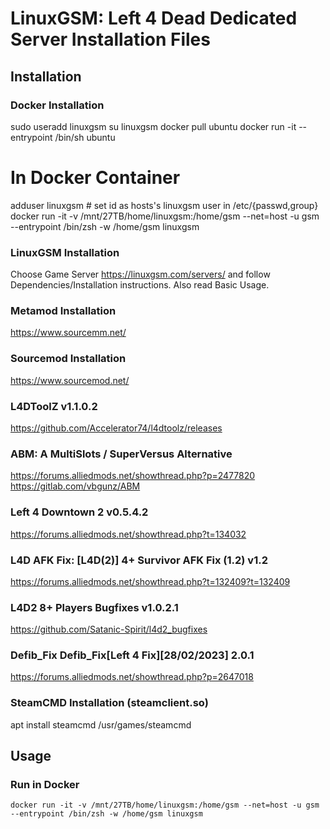 # LinuxGSM: Left 4 Dead Dedicated Server Installation Files

## Installation

### Docker Installation

sudo useradd linuxgsm
su linuxgsm
docker pull ubuntu
docker run -it --entrypoint /bin/sh ubuntu
# In Docker Container
adduser linuxgsm # set id as hosts's linuxgsm user in /etc/{passwd,group}
docker run -it -v /mnt/27TB/home/linuxgsm:/home/gsm --net=host -u gsm --entrypoint /bin/zsh -w /home/gsm linuxgsm


### LinuxGSM Installation

Choose Game Server https://linuxgsm.com/servers/ and follow Dependencies/Installation instructions.
Also read Basic Usage.

### Metamod Installation

https://www.sourcemm.net/

### Sourcemod Installation

https://www.sourcemod.net/

### L4DToolZ v1.1.0.2

https://github.com/Accelerator74/l4dtoolz/releases

### ABM: A MultiSlots / SuperVersus Alternative

https://forums.alliedmods.net/showthread.php?p=2477820
https://gitlab.com/vbgunz/ABM

### Left 4 Downtown 2 v0.5.4.2

https://forums.alliedmods.net/showthread.php?t=134032

### L4D AFK Fix: [L4D(2)] 4+ Survivor AFK Fix (1.2) v1.2

https://forums.alliedmods.net/showthread.php?t=132409?t=132409

### L4D2 8+ Players Bugfixes v1.0.2.1

https://github.com/Satanic-Spirit/l4d2_bugfixes 

### Defib_Fix Defib_Fix[Left 4 Fix][28/02/2023] 2.0.1

https://forums.alliedmods.net/showthread.php?p=2647018

### SteamCMD Installation (steamclient.so)

apt install steamcmd
/usr/games/steamcmd

## Usage

### Run in Docker

```
docker run -it -v /mnt/27TB/home/linuxgsm:/home/gsm --net=host -u gsm --entrypoint /bin/zsh -w /home/gsm linuxgsm
```
